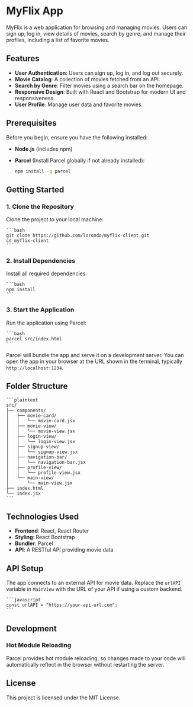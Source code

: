 # MyFlix App

MyFlix is a web application for browsing and managing movies. Users can sign up, log in, view details of movies, search by genre, and manage their profiles, including a list of favorite movies.

## Features

- **User Authentication**: Users can sign up, log in, and log out securely.
- **Movie Catalog**: A collection of movies fetched from an API.
- **Search by Genre**: Filter movies using a search bar on the homepage.
- **Responsive Design**: Built with React and Bootstrap for modern UI and responsiveness.
- **User Profile**: Manage user data and favorite movies.

## Prerequisites

Before you begin, ensure you have the following installed:

- **Node.js** (includes npm)
- **Parcel** (Install Parcel globally if not already installed):

    ```bash
    npm install -g parcel
    ```

## Getting Started

### 1. Clone the Repository

Clone the project to your local machine:

    ```bash
    git clone https://github.com/lorondo/myflix-client.git
    cd myflix-client
    ```

### 2. Install Dependencies

Install all required dependencies:

    ```bash
    npm install
    ```

### 3. Start the Application

Run the application using Parcel:

    ```bash
    parcel src/index.html
    ```

Parcel will bundle the app and serve it on a development server. You can open the app in your browser at the URL shown in the terminal, typically `http://localhost:1234`.

## Folder Structure

    ```plaintext
    src/
    ├── components/
    │   ├── movie-card/
    │   │   └── movie-card.jsx
    │   ├── movie-view/
    │   │   └── movie-view.jsx
    │   ├── login-view/
    │   │   └── login-view.jsx
    │   ├── signup-view/
    │   │   └── signup-view.jsx
    │   ├── navigation-bar/
    │   │   └── navigation-bar.jsx
    │   ├── profile-view/
    │   │   └── profile-view.jsx
    │   └── main-view/
    │       └── main-view.jsx
    ├── index.html
    └── index.jsx
    ```

## Technologies Used

- **Frontend**: React, React Router
- **Styling**: React Bootstrap
- **Bundler**: Parcel
- **API**: A RESTful API providing movie data

## API Setup

The app connects to an external API for movie data. Replace the `urlAPI` variable in `MainView` with the URL of your API if using a custom backend.

    ```javascript
    const urlAPI = "https://your-api-url.com";
    ```

## Development

### Hot Module Reloading

Parcel provides hot module reloading, so changes made to your code will automatically reflect in the browser without restarting the server.

## License

This project is licensed under the MIT License.
